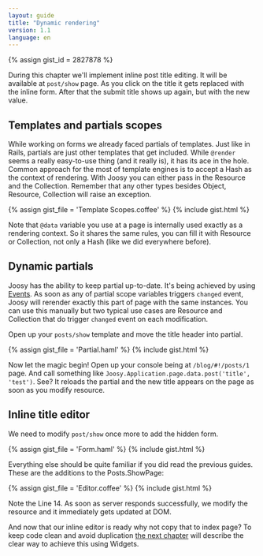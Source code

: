 ```yaml
---
layout: guide
title: "Dynamic rendering"
version: 1.1
language: en
---
```


{% assign gist_id = 2827878 %}

During this chapter we'll implement inline post title editing. It will be available at `post/show` page. As you click on the title it gets replaced with the inline form. After that the submit title shows up again, but with the new value.

## Templates and partials scopes

While working on forms we already faced partials of templates. Just like in Rails, partials are just other templates that get included. While `@render` seems a really easy-to-use thing (and it really is), it has its ace in the hole. Common approach for the most of template engines is to accept a Hash as the context of rendering. With Joosy you can either pass in the Resource and the Collection. Remember that any other types besides Object, Resource, Collection will raise an exception.

{% assign gist_file = 'Template Scopes.coffee' %}
{% include gist.html %}

Note that `@data` variable you use at a page is internally used exactly as a rendering context. So it shares the same rules, you can fill it with Resource or Collection, not only a Hash (like we did everywhere before).

## Dynamic partials

Joosy has the ability to keep partial up-to-date. It's being achieved by using <a href="http://api.joosy.ws/mixins/Joosy/Modules/Events.html">Events</a>. As soon as any of partial scope variables triggers `changed` event, Joosy will rerender exactly this part of page with the same instances. You can use this manually but two typical use cases are Resource and Collection that do trigger `changed` event on each modification.

Open up your `posts/show` template and move the title header into partial.

{% assign gist_file = 'Partial.haml' %}
{% include gist.html %}

Now let the magic begin! Open up your console being at `/blog/#!/posts/1` page. And call something like `Joosy.Application.page.data.post('title', 'test')`. See? It reloads the partial and the new title appears on the page as soon as you modify resource.

## Inline title editor

We need to modify `post/show` once more to add the hidden form.

{% assign gist_file = 'Form.haml' %}
{% include gist.html %}

Everything else should be quite familiar if you did read the previous guides. These are the additions to the Posts.ShowPage:

{% assign gist_file = 'Editor.coffee' %}
{% include gist.html %}

Note the Line 14. As soon as server responds successfully, we modify the resource and it immediately gets updated at DOM.

And now that our inline editor is ready why not copy that to index page? To keep code clean and avoid duplication <a href="/guides/1.1/en/blog/widgets.html">the next chapter</a> will describe the clear way to achieve this using Widgets.
